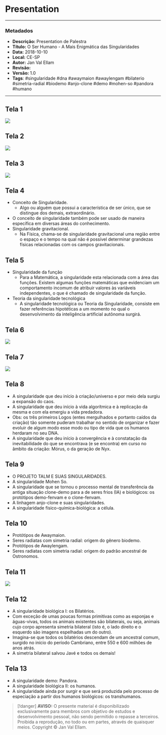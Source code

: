 
# Presentation

---
### Metadados

- **Descrição:** Presentation de Palestra
- **Título:** O Ser Humano - A Mais Enigmática das Singularidades
- **Data:** 2018-10-10
- **Local:** CE-SP 
- **Autor:** Jan Val Ellam
- **Revisão:** 
- **Versão:** 1.0
- **Tags**: #singularidade #dna #awaymaion #awaylengam #bilaterio #simetria-radial #biodemo #anjo-clone #demo #mohen-so #pandora #humano

---
## Tela 1
 ![](2018-10-10-ppt-1.jpg) 

## Tela 2
![](2018-10-10-ppt-2.jpg)

## Tela 3
![](2018-10-10-ppt-3.jpg)

## Tela 4
- Conceito de Singularidade.
	- Algo ou alguém que possui a característica de ser único, que se distingue dos demais, extraordinário.  
- O conceito de singularidade também pode ser usado de maneira específica em diversas áreas do conhecimento.
- Singularidade gravitacional.
	- Na Física, chama-se de singularidade gravitacional uma região entre o espaço e o tempo na qual não é possível determinar grandezas físicas relacionadas com os campos gravitacionais.


## Tela 5
- Singularidade da função
	- Para a Matemática, a singularidade esta relacionada com a área das funções. Existem algumas funções matemáticas que evidenciam um comportamento incomum de atribuir valores às variáveis independentes, o que é chamado de singularidade da função.
- Teoria da singularidade tecnológica
	- A singularidade tecnológica ou Teoria da Singularidade, consiste em fazer referências hipotéticas a um momento no qual o desenvolvimento da inteligência artificial autônoma surgirá. 


## Tela 6
![](2018-10-10-ppt-4.jpg)

## Tela 7
![](2018-10-10-ppt-5.jpg)

## Tela 8
- A singularidade que deu início à criação/universo e por meio dela surgiu a expansão do caos.
- A singularidade que deu início à vida algorítmica e à replicação da mesma e com ela emergiu a vida predadora. 
- Obs: os três primeiros Logos (entes mergulhados e portanto caídos da criação) tão somente puderam trabalhar no sentido de organizar e fazer evoluir de algum modo esse modo ou tipo de vida que os humanos herdaram no seu DNA.
- A singularidade que deu início à convergência e à constatação da inevitabilidade do que se encontrava (e se encontra) em curso no âmbito da criação: Mórus, o da geração de Nyx.

## Tela 9
- O PROJETO TALM E SUAS SINGULARIDADES.
- A singularidade Mohen So.
- A singularidade que se tornou o processo mental de transferência da antiga situação clone-demo para a de seres frios (IA) e biológicos: os protótipos demo-fenvam e o clone-fenvam.
- A linhagem anjo-clone e suas singularidades.
- A singularidade físico-química-biológica: a célula.

## Tela 10
- Protótipos de Awaymaion. 
- Seres radiatas com simetria radial: origem do gênero biodemo.
- Protótipos de Awaylengam.
- Seres radiatas com simetria radial: origem do padrão ancestral de Ostronomos.

## Tela 11
![](2018-10-10-ppt-6.jpg)

## Tela 12
- A singularidade biológica I: os Bilatérios.
- Com exceção de umas poucas formas primitivas como as esponjas e águas-vivas, todos os animais existentes são bilaterais, ou seja, animais cujo corpo apresenta simetria bilateral (isto é, o lado direito e o esquerdo são imagens espelhadas um do outro).
- Imagina-se que todos os bilatérios descendam de um ancestral comum, surgido no início do período Cambriano, entre 550 e 600 milhões de anos atrás.
- A simetria bilateral salvou Javé e todos os demais!

## Tela 13
- A singularidade demo: Pandora.
- A singularidade biológica II: os humanos.
- A singularidade ainda por surgir e que será produzida pelo processo de especiação a partir dos humanos biológicos: os transhumanos.

>[!danger]  **AVISO:**
> O presente material é disponibilizado exclusivamente para membros com objetivo de estudos e desenvolvimento pessoal, não sendo permitido o repasse a terceiros. Proibida a reprodução, no todo ou em partes, através de quaisquer meios. Copyright © Jan Val Ellam.
